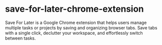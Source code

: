 # save-for-later-chrome-extension
Save For Later is a Google Chrome extension that helps users manage multiple tasks or projects by saving and organizing browser tabs. Save tabs with a single click, declutter your workspace, and effortlessly switch between tasks.
